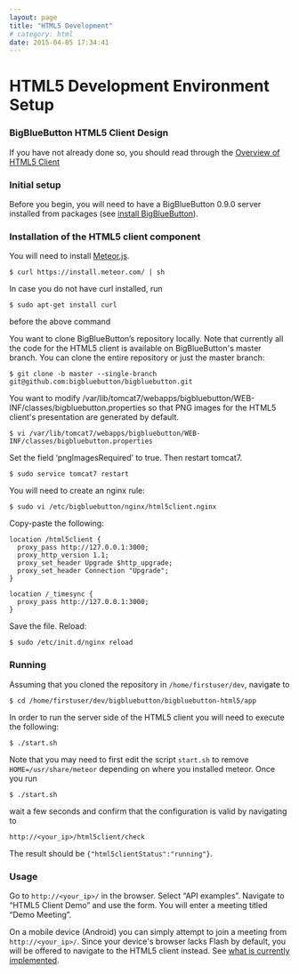 ```yaml
---
layout: page
title: "HTML5 Development"
# category: html
date: 2015-04-05 17:34:41
---
```



# HTML5 Development Environment Setup

### BigBlueButton HTML5 Client Design
If you have not already done so, you should read through the [Overview of HTML5 Client](/html/html5-overview.html)

### Initial setup

Before you begin, you will need to have a BigBlueButton 0.9.0 server installed from packages (see [install BigBlueButton](/install/install.html)).


### Installation of the HTML5 client component

You will need to install [Meteor.js](http://www.meteor.com).  

```
$ curl https://install.meteor.com/ | sh
```

In case you do not have curl installed, run  

```
$ sudo apt-get install curl
```  
before the above command



You want to clone BigBlueButton’s repository locally.
Note that currently all the code for the HTML5 client is available on BigBlueButton's master branch. You can clone the entire repository or just the master branch:

```
$ git clone -b master --single-branch git@github.com:bigbluebutton/bigbluebutton.git
```

You want to modify /var/lib/tomcat7/webapps/bigbluebutton/WEB-INF/classes/bigbluebutton.properties so that PNG images for the HTML5 client's presentation are generated by default.

```
$ vi /var/lib/tomcat7/webapps/bigbluebutton/WEB-INF/classes/bigbluebutton.properties

```  
Set the field ‘pngImagesRequired’ to true. Then restart tomcat7.

```$ sudo service tomcat7 restart```

You will need to create an nginx rule:

```$ sudo vi /etc/bigbluebutton/nginx/html5client.nginx```


Copy-paste the following:

```
location /html5client {
  proxy_pass http://127.0.0.1:3000;
  proxy_http_version 1.1;
  proxy_set_header Upgrade $http_upgrade;
  proxy_set_header Connection "Upgrade";
}

location /_timesync {
  proxy_pass http://127.0.0.1:3000;
}
```

Save the file. Reload:

```
$ sudo /etc/init.d/nginx reload
```



### Running
Assuming that you cloned the repository in `/home/firstuser/dev`, navigate to

```
$ cd /home/firstuser/dev/bigbluebutton/bigbluebutton-html5/app
```  

In order to run the server side of the HTML5 client you will need to execute the following:

``` 
$ ./start.sh 
```

Note that you may need to first edit the script `start.sh` to remove `HOME=/usr/share/meteor` depending on where you installed meteor.
Once you run

```
$ ./start.sh
```

wait a few seconds and confirm that the configuration is valid by navigating to

```
http://<your_ip>/html5client/check
```

The result should be `{"html5clientStatus":"running"}`.

### Usage
Go to `http://<your_ip>/` in the browser. Select “API examples”. Navigate to “HTML5 Client Demo” and use the form. You will enter a meeting titled “Demo Meeting”.

On a mobile device (Android) you can simply attempt to join a meeting from `http://<your_ip>/`. Since your device's browser lacks Flash by default, you will be offered to navigate to the HTML5 client instead.  See [what is currently implemented](/html/html5-overview.html#current-stage).

